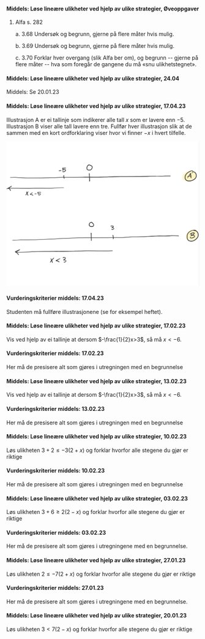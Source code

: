 #### Middels: Løse lineære ulikheter ved hjelp av ulike strategier,  Øveoppgaver

1. Alfa s. 282

    a.  3.68 Undersøk og begrunn, gjerne på flere måter hvis mulig.

    b.  3.69 Undersøk og begrunn, gjerne på flere måter hvis mulig.

    c.  3.70 Forklar hver overgang (slik Alfa ber om), og begrunn --
        gjerne på flere måter -- hva som foregår de gangene du må «snu
        ulikhetstegnet».

#### Middels: Løse lineære ulikheter ved hjelp av ulike strategier,  24.04

Middels: Se 20.01.23

#### Middels: Løse lineære ulikheter ved hjelp av ulike strategier,  17.04.23

Illustrasjon A er ei tallinje som indikerer alle tall $x$ som er lavere enn $-5$. Illustrasjon B viser alle tall lavere enn tre. Fullfør hver illustrasjon slik at de sammen med en kort ordforklaring viser hvor vi finner $-x$ i hvert tilfelle.

![](https://raw.githubusercontent.com/Andremartiny/MA-173/main/img/2023-04-16-20-31-52.png)

#### Vurderingskriterier middels:  17.04.23

Studenten må fullføre illustrasjonene (se for eksempel heftet).

#### Middels: Løse lineære ulikheter ved hjelp av ulike strategier,  17.02.23

Vis ved hjelp av ei tallinje at dersom $-\frac{1}{2}x>3$, så må $x<-6$.

#### Vurderingskriterier middels:  17.02.23

Her må de presisere alt som gjøres i utregningen med en begrunnelse

#### Middels: Løse lineære ulikheter ved hjelp av ulike strategier,  13.02.23

Vis ved hjelp av ei tallinje at dersom $-\frac{1}{2}x>3$, så må $x<-6$.

#### Vurderingskriterier middels:  13.02.23

Her må de presisere alt som gjøres i utregningen med en begrunnelse

#### Middels: Løse lineære ulikheter ved hjelp av ulike strategier,  10.02.23

Løs ulikheten $3+2 \leq -3(2 + x)$ og forklar hvorfor alle stegene du gjør er riktige

#### Vurderingskriterier middels:  10.02.23

Her må de presisere alt som gjøres i utregningen med en begrunnelse

#### Middels: Løse lineære ulikheter ved hjelp av ulike strategier,  03.02.23

Løs ulikheten $3+6 \geq 2(2 - x)$ og forklar hvorfor alle stegene du gjør er riktige

#### Vurderingskriterier middels:  03.02.23

Her må de presisere alt som gjøres i utregningene med en begrunnelse.

#### Middels: Løse lineære ulikheter ved hjelp av ulike strategier,  27.01.23

Løs ulikheten $2 \leq -7(2 + x)$ og forklar hvorfor alle stegene du gjør er riktige

#### Vurderingskriterier middels:  27.01.23

Her må de presisere alt som gjøres i utregningene med en begrunnelse.

#### Middels: Løse lineære ulikheter ved hjelp av ulike strategier,  20.01.23

Løs ulikheten $3 <7(2- x)$ og forklar hvorfor alle stegene du gjør er riktige

